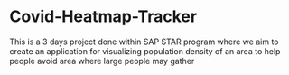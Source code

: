 # Covid-Heatmap-Tracker
This is a 3 days project done within SAP STAR program where we aim to create an application for visualizing population density of an area to help people avoid area where large people may gather

